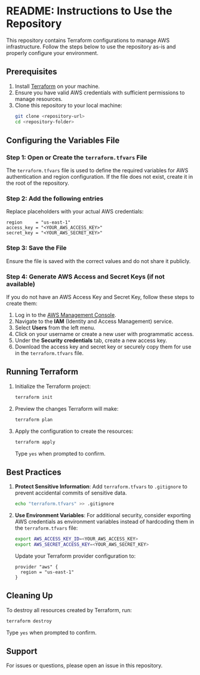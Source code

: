 # README: Instructions to Use the Repository

This repository contains Terraform configurations to manage AWS infrastructure. Follow the steps below to use the repository as-is and properly configure your environment.

## Prerequisites

1. Install [Terraform](https://www.terraform.io/downloads.html) on your machine.
2. Ensure you have valid AWS credentials with sufficient permissions to manage resources.
3. Clone this repository to your local machine:
   ```bash
   git clone <repository-url>
   cd <repository-folder>
   ```

## Configuring the Variables File

### Step 1: Open or Create the `terraform.tfvars` File

The `terraform.tfvars` file is used to define the required variables for AWS authentication and region configuration. If the file does not exist, create it in the root of the repository.

### Step 2: Add the following entries

Replace placeholders with your actual AWS credentials:

```hcl
region     = "us-east-1"
access_key = "<YOUR_AWS_ACCESS_KEY>"
secret_key = "<YOUR_AWS_SECRET_KEY>"
```

### Step 3: Save the File

Ensure the file is saved with the correct values and do not share it publicly.

### Step 4: Generate AWS Access and Secret Keys (if not available)

If you do not have an AWS Access Key and Secret Key, follow these steps to create them:

1. Log in to the [AWS Management Console](https://aws.amazon.com/console/).
2. Navigate to the **IAM** (Identity and Access Management) service.
3. Select **Users** from the left menu.
4. Click on your username or create a new user with programmatic access.
5. Under the **Security credentials** tab, create a new access key.
6. Download the access key and secret key or securely copy them for use in the `terraform.tfvars` file.

## Running Terraform

1. Initialize the Terraform project:

   ```bash
   terraform init
   ```

2. Preview the changes Terraform will make:

   ```bash
   terraform plan
   ```

3. Apply the configuration to create the resources:

   ```bash
   terraform apply
   ```

   Type `yes` when prompted to confirm.

## Best Practices

1. **Protect Sensitive Information**: Add `terraform.tfvars` to `.gitignore` to prevent accidental commits of sensitive data.

   ```bash
   echo "terraform.tfvars" >> .gitignore
   ```

2. **Use Environment Variables**: For additional security, consider exporting AWS credentials as environment variables instead of hardcoding them in the `terraform.tfvars` file:
   ```bash
   export AWS_ACCESS_KEY_ID=<YOUR_AWS_ACCESS_KEY>
   export AWS_SECRET_ACCESS_KEY=<YOUR_AWS_SECRET_KEY>
   ```
   Update your Terraform provider configuration to:
   ```hcl
   provider "aws" {
     region = "us-east-1"
   }
   ```

## Cleaning Up

To destroy all resources created by Terraform, run:

```bash
terraform destroy
```

Type `yes` when prompted to confirm.

## Support

For issues or questions, please open an issue in this repository.

